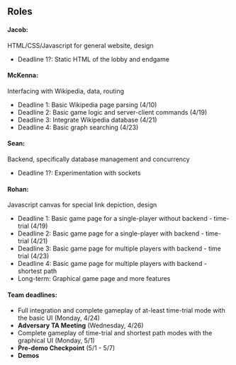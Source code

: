 ## Roles

#### Jacob:
HTML/CSS/Javascript for general website, design
- Deadline 1?: Static HTML of the lobby and endgame

#### McKenna:
Interfacing with Wikipedia, data, routing
- Deadline 1: Basic Wikipedia page parsing (4/10)
- Deadline 2: Basic game logic and server-client commands (4/19)
- Deadline 3: Integrate Wikipedia database (4/21)
- Deadline 4: Basic graph searching (4/23)

#### Sean:
Backend, specifically database management and concurrency
- Deadline 1?: Experimentation with sockets

#### Rohan:
Javascript canvas for special link depiction, design
- Deadline 1: Basic game page for a single-player without backend - time-trial (4/19)
- Deadline 2: Basic game page for a single-player with backend - time-trial (4/21)
- Deadline 3: Basic game page for multiple players with backend - time trial (4/23)
- Deadline 4: Basic game page for multiple players with backend - shortest path
- Long-term: Graphical game page and more features        

#### Team deadlines:
- Full integration and complete gameplay of at-least time-trial mode with the basic UI (Monday, 4/24)
- <b>Adversary TA Meeting</b> (Wednesday, 4/26)
- Complete gameplay of time-trial and shortest path modes with the graphical UI (Monday, 5/1)
- <b>Pre-demo Checkpoint</b> (5/1 - 5/7)
- <b>Demos</b>
